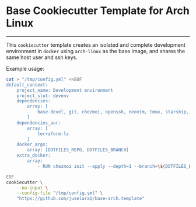 # Base Cookiecutter Template for Arch Linux
---

This `cookiecutter` template creates an isolated and complete development environment in `docker` using `arch-linux` as the base image, and shares the same host user and ssh keys.

Example usage:

```sh
cat > "/tmp/config.yml" <<EOF
default_context:
    project_name: Development environment
    project_slut: devenv
    dependencies:
        array: [
            base-devel, git, chezmoi, openssh, neovim, tmux, starship, zoxide, fzf
        ]
    dependencies_aur:
        array: [
            terraform-ls
        ]
    docker_args:
        array: [DOTFILES_REPO, DOTFILES_BRANCH]
    extra_docker:
        array:
            - RUN chezmoi init --apply --depth=1 --branch=\${DOTFILES_BRANCH} \${DOTFILES_REPO}

EOF
cookiecutter \
    --no-input \
    --config-file "/tmp/config.yml" \
    "https://github.com/juselara1/base-arch.template"
```
